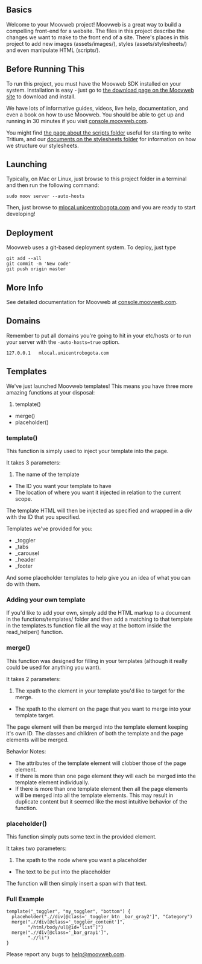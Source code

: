 ## Basics

Welcome to your Moovweb project! Moovweb is a great way to build a compelling front-end for a website. The files in this project describe the changes we want to make to the front end of a site. There's places in this project to add new images (assets/images/), styles (assets/stylesheets/) and even manipulate HTML (scripts/).

## Before Running This

To run this project, you must have the Moovweb SDK installed on your system. Installation is easy - just go to [the download page on the Moovweb site](http://console.moovweb.com/download) to download and install.

We have lots of informative guides, videos, live help, documentation, and even a book on how to use Moovweb. You should be able to get up and running in 30 minutes if you visit [console.moovweb.com](http://console.moovweb.com).

You might find [the page about the scripts folder](http://console.moovweb.com/learn/reference/configuration/pages) useful for starting to write Tritium, and our [documents on the stylesheets folder](http://console.moovweb.com/learn/reference/configuration/stylesheet) for information on how we structure our stylesheets.

## Launching

Typically, on Mac or Linux, just browse to this project folder in a terminal and then run the following command:

    sudo moov server --auto-hosts

Then, just browse to [mlocal.unicentrobogota.com](http://mlocal.unicentrobogota.com) and you are ready to start developing!

## Deployment

Moovweb uses a git-based deployment system. To deploy, just type

    git add --all
    git commit -m 'New code'
    git push origin master

## More Info

See detailed documentation for Moovweb at [console.moovweb.com](http://console.moovweb.com).

## Domains
Remember to put all domains you're going to hit in your etc/hosts or to run your server with the `-auto-hosts=true` option.


    127.0.0.1   mlocal.unicentrobogota.com

## Templates

We've just launched Moovweb templates! This means you have three more amazing functions at your disposal:

1. template()
- merge()
- placeholder()

### template()

This function is simply used to inject your template into the page.

It takes 3 parameters:

1. The name of the template
- The ID you want your template to have
- The location of where you want it injected in relation to the current scope.

The template HTML will then be injected as specified and wrapped in a div with the ID that you specified.

Templates we've provided for you:

- \_toggler
- \_tabs
- \_carousel
- \_header
- \_footer

And some placeholder templates to help give you an idea of what you can do with them.

### Adding your own template

If you'd like to add your own, simply add the HTML markup to a document in the functions/templates/ folder and then add a matching to that template in the templates.ts function file all the way at the bottom inside the read_helper() function.

### merge()

This function was designed for filling in your templates (although it really could be used for anything you want).

It takes 2 parameters:

1. The xpath to the element in your template you'd like to target for the merge.
- The xpath to the element on the page that you want to merge into your template target.

The page element will then be merged into the template element keeping it's own ID. The classes and children of both the template and the page elements will be merged.

Behavior Notes:

- The attributes of the template element will clobber those of the page element.
- If there is more than one page element they will each be merged into the template element individually.
- If there is more than one template element then all the page elements will be merged into all the template elements. This may result in duplicate content but it seemed like the most intuitive behavior of the function.

### placeholder()

This function simply puts some text in the provided element.

It takes two parameters:

1. The xpath to the node where you want a placeholder
- The text to be put into the placeholder

The function will then simply insert a span with that text.

### Full Example

    template("_toggler", "my_toggler", "bottom") {
      placeholder(".//div[@class='_toggler_btn _bar_gray2']", "Category")
      merge(".//div[@class='_toggler_content']",
            "/html/body/ul[@id='list']")
      merge(".//div[@class='_bar_gray1']",
            ".//li")
    }

Please report any bugs to help@moovweb.com.
